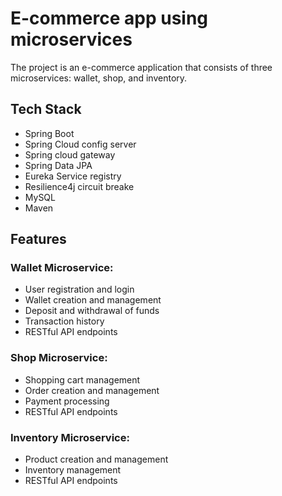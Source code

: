 
# E-commerce app using microservices

The project is an e-commerce application that consists of three microservices: wallet, shop, and inventory.


## Tech Stack

* Spring Boot
* Spring Cloud config server
* Spring cloud gateway
* Spring Data JPA
* Eureka Service registry
* Resilience4j circuit breake
* MySQL
* Maven


## Features

### Wallet Microservice:

* User registration and login
* Wallet creation and management
* Deposit and withdrawal of funds
* Transaction history
* RESTful API endpoints

### Shop Microservice:

* Shopping cart management
* Order creation and management
* Payment processing
* RESTful API endpoints

### Inventory Microservice:

* Product creation and management
* Inventory management
* RESTful API endpoints
